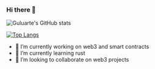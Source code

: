 ### Hi there 👋

![Guluarte's GitHub stats](https://github-readme-stats.vercel.app/api?username=guluarte&count_private=true)


[![Top Langs](https://github-readme-stats.vercel.app/api/top-langs/?username=guluarte&langs_count=8&count_private=true)](https://github.com/anuraghazra/github-readme-stats)


- 🔭 I’m currently working on web3 and smart contracts
- 🌱 I’m currently learning rust
- 👯 I’m looking to collaborate on web3 projects

